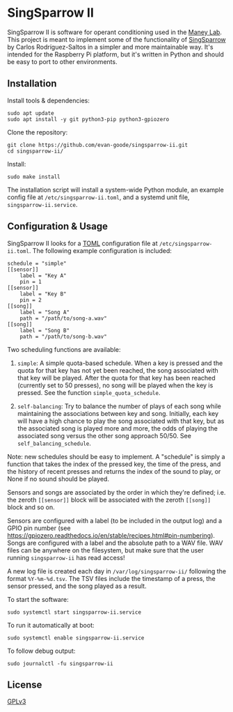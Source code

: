 # SingSparrow II

SingSparrow II is software for operant conditioning used in the [Maney Lab](https://www.birdbrainlab.org/). This project is meant to implement some of the functionality of [SingSparrow](https://github.com/crodriguez-saltos/SingSparrow) by Carlos Rodríguez-Saltos in a simpler and more maintainable way. It's intended for the Raspberry Pi platform, but it's written in Python and should be easy to port to other environments.

## Installation

Install tools & dependencies:

```
sudo apt update
sudo apt install -y git python3-pip python3-gpiozero
```

Clone the repository:

```
git clone https://github.com/evan-goode/singsparrow-ii.git
cd singsparrow-ii/
```

Install:

```
sudo make install
```

The installation script will install a system-wide Python module, an example config file at `/etc/singsparrow-ii.toml`, and a systemd unit file, `singsparrow-ii.service`.

## Configuration & Usage

SingSparrow II looks for a [TOML](https://toml.io/en/) configuration file at `/etc/singsparrow-ii.toml`. The following example configuration is included:

```
schedule = "simple"
[[sensor]]
	label = "Key A"
	pin = 1
[[sensor]]
	label = "Key B"
	pin = 2
[[song]]
	label = "Song A"
	path = "/path/to/song-a.wav"
[[song]]
	label = "Song B"
	path = "/path/to/song-b.wav"
```

Two scheduling functions are available:

1. `simple`: A simple quota-based schedule. When a key is pressed and the quota for that key has not yet been reached, the song associated with that key will be played. After the quota for that key has been reached (currently set to 50 presses), no song will be played when the key is pressed. See the function `simple_quota_schedule`.

2. `self-balancing`: Try to balance the number of plays of each song while maintaining the associations between key and song. Initially, each key will have a high chance to play the song associated with that key, but as the associated song is played more and more, the odds of playing the associated song versus the other song approach 50/50. See `self_balancing_schedule`.

Note: new schedules should be easy to implement. A "schedule" is simply a function that takes the index of the pressed key, the time of the press, and the history of recent presses and returns the index of the sound to play, or None if no sound should be played.

Sensors and songs are associated by the order in which they're defined; i.e. the zeroth `[[sensor]]` block will be associated with the zeroth `[[song]]` block and so on.

Sensors are configured with a label (to be included in the output log) and a GPIO pin number (see https://gpiozero.readthedocs.io/en/stable/recipes.html#pin-numbering). Songs are configured with a label and the absolute path to a WAV file. WAV files can be anywhere on the filesystem, but make sure that the user running `singsparrow-ii` has read access!

A new log file is created each day in `/var/log/singsparrow-ii/` following the format `%Y-%m-%d.tsv`. The TSV files include the timestamp of a press, the sensor pressed, and the song played as a result.

To start the software:

```
sudo systemctl start singsparrow-ii.service
```

To run it automatically at boot:

```
sudo systemctl enable singsparrow-ii.service
```

To follow debug output:

```
sudo journalctl -fu singsparrow-ii
```

## License

[GPLv3](https://www.gnu.org/licenses/gpl-3.0.en.html)
